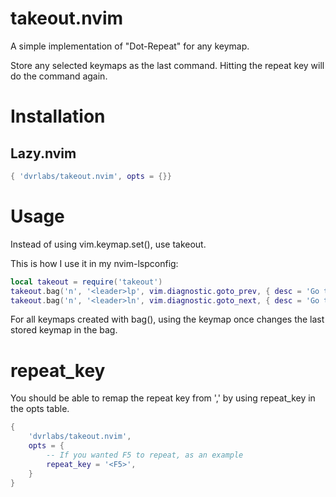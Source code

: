 # takeout.nvim

A simple implementation of "Dot-Repeat" for any keymap.

Store any selected keymaps as the last command.
Hitting the repeat key will do the command again.

# Installation
## Lazy.nvim

```lua
{ 'dvrlabs/takeout.nvim', opts = {}}
```

# Usage

Instead of using vim.keymap.set(), use takeout.

This is how I use it in my nvim-lspconfig:

```lua
local takeout = require('takeout')
takeout.bag('n', '<leader>lp', vim.diagnostic.goto_prev, { desc = 'Go to [P]revious diagnostic message' })
takeout.bag('n', '<leader>ln', vim.diagnostic.goto_next, { desc = 'Go to [N]ext diagnostic message' })
```

For all keymaps created with bag(), using the keymap once changes the last stored keymap in the bag.


# repeat_key

You should be able to remap the repeat key from ',' by using repeat_key in the opts table. 

```lua
{ 
    'dvrlabs/takeout.nvim', 
    opts = {
        -- If you wanted F5 to repeat, as an example
        repeat_key = '<F5>',
    }
}
```



